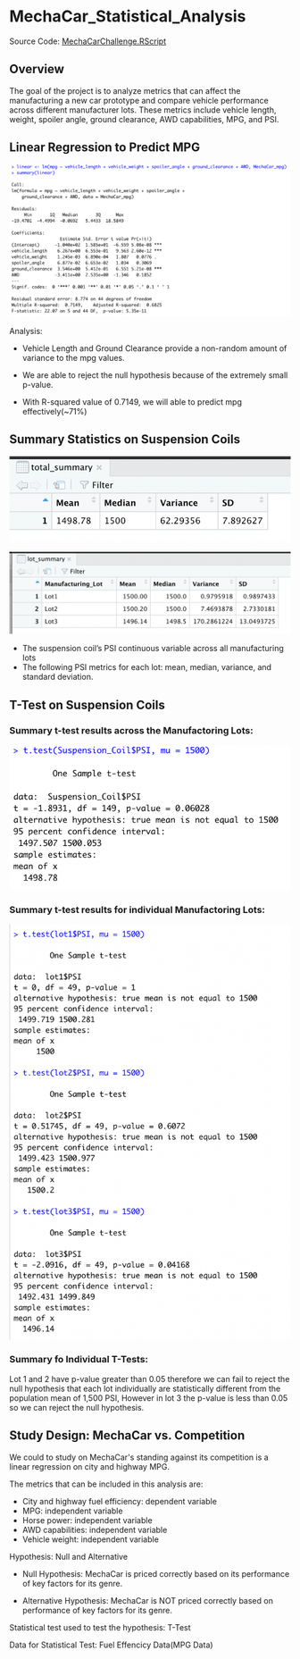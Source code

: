 # MechaCar_Statistical_Analysis
Source Code: [MechaCarChallenge.RScript](MechaCarChallenge.R)

## Overview
The goal of the project is to analyze metrics that can affect the manufacturing a new car prototype and compare vehicle performance across different manufacturer lots. These metrics include vehicle length, weight, spoiler angle, ground clearance, AWD capabilities, MPG, and PSI.

## Linear Regression to Predict MPG
![Linear Regression](resources/linear_regression.png)

Analysis:

- Vehicle Length and Ground Clearance provide a non-random amount of variance to the mpg values.

- We are able to reject the null hypothesis because of the extremely small p-value.

- With R-squared value of 0.7149, we will able to predict mpg effectively(~71%)


## Summary Statistics on Suspension Coils

![Total Summary](resources/total_summary.png)

![Lot Summary](resources/lot_summary.png)

- The suspension coil’s PSI continuous variable across all manufacturing lots
- The following PSI metrics for each lot: mean, median, variance, and standard deviation.


## T-Test on Suspension Coils
### Summary t-test results across the Manufactoring Lots:

![t-test Summary](resources/Ttest_summary.png)

### Summary t-test results for individual Manufactoring Lots:

![t-test Summary](resources/Ttest_for_individual_lot.png)


### Summary fo Individual T-Tests:
Lot 1 and 2 have p-value greater than 0.05 therefore we can fail to reject the null hypothesis that each lot individually are statistically different from the population mean of 1,500 PSI, However in lot 3 the p-value is less than 0.05 so we can reject the null hypothesis.


## Study Design: MechaCar vs. Competition
We could to study on MechaCar's standing against its competition is a linear regression on city and highway MPG.

The metrics that can be included in this analysis are:

- City and highway fuel efficiency: dependent variable
- MPG: independent variable
- Horse power: independent variable
- AWD capabilities: independent variable
- Vehicle weight: independent variable

Hypothesis: Null and Alternative

- Null Hypothesis: MechaCar is priced correctly based on its performance of key factors for its genre.

- Alternative Hypothesis: MechaCar is NOT priced correctly based on performance of key factors for its genre.

Statistical test used to test the hypothesis: T-Test

Data for Statistical Test: Fuel Effencicy Data(MPG Data)
